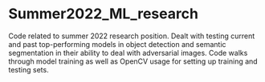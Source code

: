 # Summer2022_ML_research
Code related to summer 2022 research position. Dealt with testing current and past top-performing models in object detection and semantic segmentation in their ability to deal with adversarial images. Code walks through model training as well as OpenCV usage for setting up training and testing sets. 
